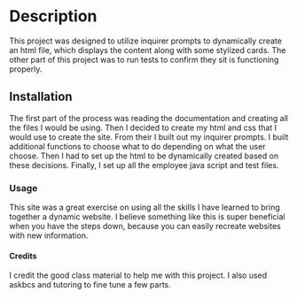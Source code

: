 # Description
This project was designed to utilize inquirer prompts to dynamically create an html file, which displays the content along with some stylized cards. The other part of this project was to run tests to confirm they sit is functioning properly. 

## Installation
The first part of the process was reading the documentation and creating all the files I would be using. Then I decided to create my html and css that I would use to create the site. From their I built out my inquirer prompts. I built additional functions to choose what to do depending on what the user choose. Then I had to set up the html to be dynamically created based on these decisions. Finally, I set up all the employee java script and test files. 

### Usage
This site was a great exercise on using all the skills I have learned to bring together a dynamic website. I believe something like this is super beneficial when you have the steps down, because you can easily recreate websites with new information. 

#### Credits
I credit the good class material to help me with this project. I also used askbcs and tutoring to fine tune a few parts. 